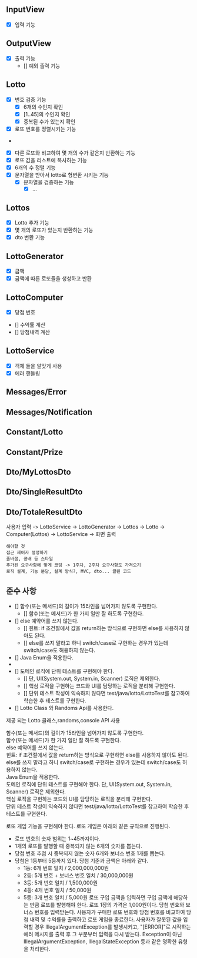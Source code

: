 ## InputView

- [x] 입력 기능

## OutputView

- [x] 출력 기능
    - [] 예외 출력 기능

## Lotto

- [x] 번호 검증 기능
    - [x] 6개의 수인지 확인
    - [x] [1..45]의 수인지 확인
    - [x] 중복된 수가 있는지 확인
- [x] 로또 번호를 정렬시키는 기능
-
- [x] 다른 로또와 비교하여 몇 개의 수가 같은지 반환하는 기능
- [x] 로또 값을 리스트에 복사하는 기능
- [x] 6개의 수 정렬 기능
- [x] 문자열을 받아서 lotto로 형변환 시키는 기능
    - [x] 문자열을 검증하는 기능
        -[x] ...

## Lottos

- [x] Lotto 추가 기능
- [x] 몇 개의 로또가 있는지 반환하는 기능
- [x] dto 변환 기능

## LottoGenerator

- [x] 금액
- [x] 금액에 따른 로또들을 생성하고 반환

## LottoComputer

- [x] 당첨 번호
- [] 수익률 계산
- [] 당첨내역 계산

## LottoService

- [x] 객체 들을 알맞게 사용
- [x] 에러 핸들링

## Messages/Error

## Messages/Notification

## Constant/Lotto

## Constant/Prize

## Dto/MyLottosDto

## Dto/SingleResultDto

## Dto/TotaleResultDto

사용자 입력 -> LottoService -> LottoGenerator -> Lottos -> Lotto
-> Computer(Lottos) -> LottoService -> 화면 출력

```
해야할 것
접근 제어자 설정하기
줄바꿈, 공배 등 스타일
추가된 요구사항에 맞게 코딩 -> 1주차, 2주차 요구사항도 가져오기
로직 설계, 기능 분담, 설계 방식?, MVC, dto... 클린 코드
```

## 준수 사항

- [] 함수(또는 메서드)의 길이가 15라인을 넘어가지 않도록 구현한다.
    - [] 함수(또는 메서드)가 한 가지 일만 잘 하도록 구현한다.
- [] else 예약어를 쓰지 않는다.
    - [] 힌트: if 조건절에서 값을 return하는 방식으로 구현하면 else를 사용하지 않아도 된다.
    - [] else를 쓰지 말라고 하니 switch/case로 구현하는 경우가 있는데 switch/case도 허용하지 않는다.
- [] Java Enum을 적용한다.
-
- [] 도메인 로직에 단위 테스트를 구현해야 한다.
    - [] 단, UI(System.out, System.in, Scanner) 로직은 제외한다.
    - [] 핵심 로직을 구현하는 코드와 UI를 담당하는 로직을 분리해 구현한다.
    - [] 단위 테스트 작성이 익숙하지 않다면 test/java/lotto/LottoTest를 참고하여 학습한 후 테스트를 구현한다.
- [] Lotto Class 와 Randoms Api를 사용한다.

제공 되는 Lotto 클래스,randoms,console API 사용

함수(또는 메서드)의 길이가 15라인을 넘어가지 않도록 구현한다.  
함수(또는 메서드)가 한 가지 일만 잘 하도록 구현한다.  
else 예약어를 쓰지 않는다.  
힌트: if 조건절에서 값을 return하는 방식으로 구현하면 else를 사용하지 않아도 된다.  
else를 쓰지 말라고 하니 switch/case로 구현하는 경우가 있는데 switch/case도 허용하지 않는다.  
Java Enum을 적용한다.  
도메인 로직에 단위 테스트를 구현해야 한다. 단, UI(System.out, System.in, Scanner) 로직은 제외한다.  
핵심 로직을 구현하는 코드와 UI를 담당하는 로직을 분리해 구현한다.  
단위 테스트 작성이 익숙하지 않다면 test/java/lotto/LottoTest를 참고하여 학습한 후 테스트를 구현한다.

로또 게임 기능을 구현해야 한다. 로또 게임은 아래와 같은 규칙으로 진행된다.

- 로또 번호의 숫자 범위는 1~45까지이다.
- 1개의 로또를 발행할 때 중복되지 않는 6개의 숫자를 뽑는다.
- 당첨 번호 추첨 시 중복되지 않는 숫자 6개와 보너스 번호 1개를 뽑는다.
- 당첨은 1등부터 5등까지 있다. 당첨 기준과 금액은 아래와 같다.
    - 1등: 6개 번호 일치 / 2,000,000,000원
    - 2등: 5개 번호 + 보너스 번호 일치 / 30,000,000원
    - 3등: 5개 번호 일치 / 1,500,000원
    - 4등: 4개 번호 일치 / 50,000원
    - 5등: 3개 번호 일치 / 5,000원
      로또 구입 금액을 입력하면 구입 금액에 해당하는 만큼 로또를 발행해야 한다.
      로또 1장의 가격은 1,000원이다.
      당첨 번호와 보너스 번호를 입력받는다.
      사용자가 구매한 로또 번호와 당첨 번호를 비교하여 당첨 내역 및 수익률을 출력하고 로또 게임을 종료한다.
      사용자가 잘못된 값을 입력할 경우 IllegalArgumentException를 발생시키고, "[ERROR]"로 시작하는 에러 메시지를 출력 후 그 부분부터 입력을 다시 받는다.
      Exception이 아닌 IllegalArgumentException, IllegalStateException 등과 같은 명확한 유형을 처리한다.